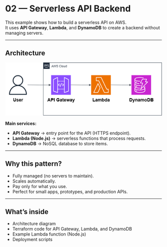 # 02 — Serverless API Backend

This example shows how to build a serverless API on AWS.  
It uses **API Gateway**, **Lambda**, and **DynamoDB** to create a backend without managing servers.

---

## Architecture

![AWS Serverless API Diagram](diagram/serverless-api-backend.png)

**Main services:**

- **API Gateway** → entry point for the API (HTTPS endpoint).
- **Lambda (Node.js)** → serverless functions that process requests.
- **DynamoDB** → NoSQL database to store items.

---

## Why this pattern?

- Fully managed (no servers to maintain).
- Scales automatically.
- Pay only for what you use.
- Perfect for small apps, prototypes, and production APIs.

---

## What’s inside

- Architecture diagram
- Terraform code for API Gateway, Lambda, and DynamoDB
- Example Lambda function (Node.js)
- Deployment scripts
